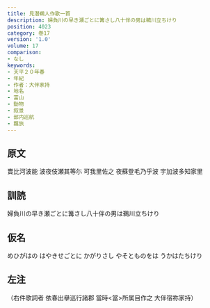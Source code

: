```yaml
---
title: 見潜鵜人作歌一首
description: 婦負川の早き瀬ごとに篝さし八十伴の男は鵜川立ちけり
position: 4023
category: 巻17
version: '1.0'
volume: 17
comparison:
- なし
keywords:
- 天平２０年春
- 年紀
- 作者：大伴家持
- 地名
- 富山
- 動物
- 叙景
- 部内巡航
- 羈旅
---
```


## 原文

賣比河波能 波夜伎瀬其等尓 可我里佐之 夜蘇登毛乃乎波 宇加波多知家里

## 訓読

婦負川の早き瀬ごとに篝さし八十伴の男は鵜川立ちけり

## 仮名

めひがはの はやきせごとに かがりさし やそとものをは うかはたちけり

## 左注

（右件歌詞者 依春出擧巡行諸郡 當時<當>所属目作之 大伴宿祢家持）
